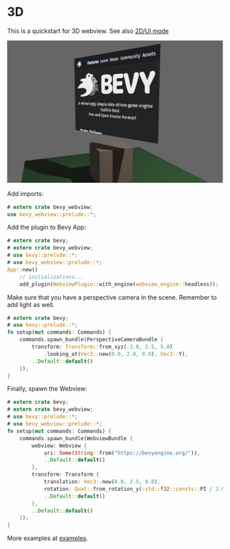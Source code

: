 # 3D

This is a quickstart for 3D webview. See also [2D/UI mode](quickstart.md)

![3d webview](assets/3d.png)

Add imports:

```rust
# extern crate bevy_webview;
use bevy_webview::prelude::*;
```

Add the plugin to Bevy App:

```rust
# extern crate bevy;
# extern crate bevy_webview;
# use bevy::prelude::*;
# use bevy_webview::prelude::*;
App::new()
    // initializations...
   .add_plugin(WebviewPlugin::with_engine(webview_engine::headless));
```

Make sure that you have a perspective camera in the scene. Remember to add light as well.

```rust
# extern crate bevy;
# use bevy::prelude::*;
fn setup(mut commands: Commands) {
    commands.spawn_bundle(PerspectiveCameraBundle {
        transform: Transform::from_xyz(-2.0, 2.5, 5.0)
            .looking_at(Vec3::new(0.0, 2.0, 0.0), Vec3::Y),
        ..Default::default()
    });
}
```

Finally, spawn the Webview:

```rust
# extern crate bevy;
# extern crate bevy_webview;
# use bevy::prelude::*;
# use bevy_webview::prelude::*;
fn setup(mut commands: Commands) {
    commands.spawn_bundle(WebviewBundle {
        webview: Webview {
            uri: Some(String::from("https://bevyengine.org/")),
            ..Default::default()
        },
        transform: Transform {
            translation: Vec3::new(0.0, 2.5, 0.0),
            rotation: Quat::from_rotation_y(-std::f32::consts::PI / 2.0),
            ..Default::default()
        },
        ..Default::default()
    });
}
```

More examples at [examples](https://github.com/blaind/bevy_webview/examples/).
